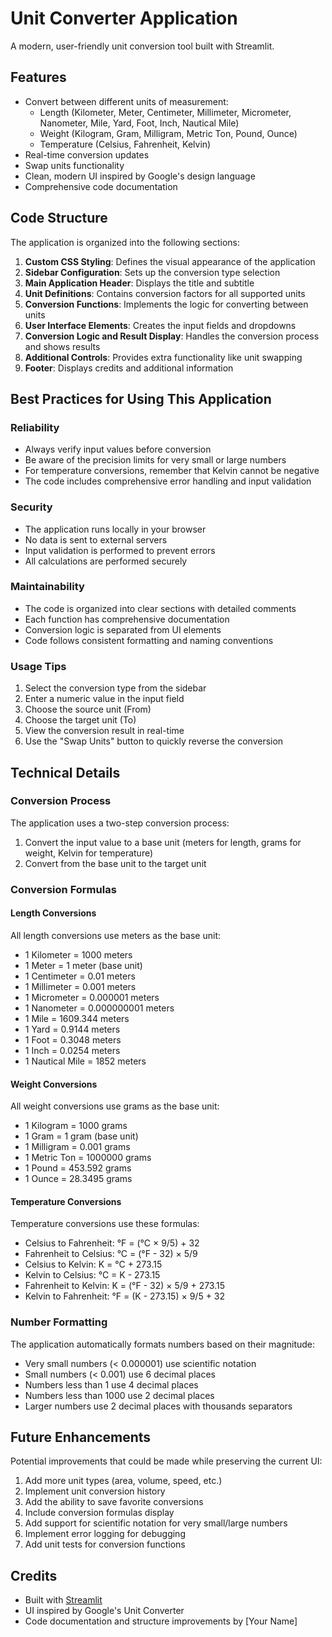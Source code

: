 # Unit Converter Application

A modern, user-friendly unit conversion tool built with Streamlit.

## Features

- Convert between different units of measurement:
  - Length (Kilometer, Meter, Centimeter, Millimeter, Micrometer, Nanometer, Mile, Yard, Foot, Inch, Nautical Mile)
  - Weight (Kilogram, Gram, Milligram, Metric Ton, Pound, Ounce)
  - Temperature (Celsius, Fahrenheit, Kelvin)
- Real-time conversion updates
- Swap units functionality
- Clean, modern UI inspired by Google's design language
- Comprehensive code documentation

## Code Structure

The application is organized into the following sections:

1. **Custom CSS Styling**: Defines the visual appearance of the application
2. **Sidebar Configuration**: Sets up the conversion type selection
3. **Main Application Header**: Displays the title and subtitle
4. **Unit Definitions**: Contains conversion factors for all supported units
5. **Conversion Functions**: Implements the logic for converting between units
6. **User Interface Elements**: Creates the input fields and dropdowns
7. **Conversion Logic and Result Display**: Handles the conversion process and shows results
8. **Additional Controls**: Provides extra functionality like unit swapping
9. **Footer**: Displays credits and additional information

## Best Practices for Using This Application

### Reliability

- Always verify input values before conversion
- Be aware of the precision limits for very small or large numbers
- For temperature conversions, remember that Kelvin cannot be negative
- The code includes comprehensive error handling and input validation

### Security

- The application runs locally in your browser
- No data is sent to external servers
- Input validation is performed to prevent errors
- All calculations are performed securely

### Maintainability

- The code is organized into clear sections with detailed comments
- Each function has comprehensive documentation
- Conversion logic is separated from UI elements
- Code follows consistent formatting and naming conventions

### Usage Tips

1. Select the conversion type from the sidebar
2. Enter a numeric value in the input field
3. Choose the source unit (From)
4. Choose the target unit (To)
5. View the conversion result in real-time
6. Use the "Swap Units" button to quickly reverse the conversion

## Technical Details

### Conversion Process

The application uses a two-step conversion process:

1. Convert the input value to a base unit (meters for length, grams for weight, Kelvin for temperature)
2. Convert from the base unit to the target unit

### Conversion Formulas

#### Length Conversions

All length conversions use meters as the base unit:

- 1 Kilometer = 1000 meters
- 1 Meter = 1 meter (base unit)
- 1 Centimeter = 0.01 meters
- 1 Millimeter = 0.001 meters
- 1 Micrometer = 0.000001 meters
- 1 Nanometer = 0.000000001 meters
- 1 Mile = 1609.344 meters
- 1 Yard = 0.9144 meters
- 1 Foot = 0.3048 meters
- 1 Inch = 0.0254 meters
- 1 Nautical Mile = 1852 meters

#### Weight Conversions

All weight conversions use grams as the base unit:

- 1 Kilogram = 1000 grams
- 1 Gram = 1 gram (base unit)
- 1 Milligram = 0.001 grams
- 1 Metric Ton = 1000000 grams
- 1 Pound = 453.592 grams
- 1 Ounce = 28.3495 grams

#### Temperature Conversions

Temperature conversions use these formulas:

- Celsius to Fahrenheit: °F = (°C × 9/5) + 32
- Fahrenheit to Celsius: °C = (°F - 32) × 5/9
- Celsius to Kelvin: K = °C + 273.15
- Kelvin to Celsius: °C = K - 273.15
- Fahrenheit to Kelvin: K = (°F - 32) × 5/9 + 273.15
- Kelvin to Fahrenheit: °F = (K - 273.15) × 9/5 + 32

### Number Formatting

The application automatically formats numbers based on their magnitude:

- Very small numbers (< 0.000001) use scientific notation
- Small numbers (< 0.001) use 6 decimal places
- Numbers less than 1 use 4 decimal places
- Numbers less than 1000 use 2 decimal places
- Larger numbers use 2 decimal places with thousands separators

## Future Enhancements

Potential improvements that could be made while preserving the current UI:

1. Add more unit types (area, volume, speed, etc.)
2. Implement unit conversion history
3. Add the ability to save favorite conversions
4. Include conversion formulas display
5. Add support for scientific notation for very small/large numbers
6. Implement error logging for debugging
7. Add unit tests for conversion functions

## Credits

- Built with [Streamlit](https://streamlit.io/)
- UI inspired by Google's Unit Converter
- Code documentation and structure improvements by [Your Name]
